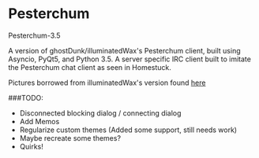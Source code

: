 # Pesterchum
Pesterchum-3.5

A version of ghostDunk/illuminatedWax's Pesterchum client, built using Asyncio, PyQt5, and Python 3.5.
A server specific IRC client built to imitate the Pesterchum chat client as seen in Homestuck.

Pictures borrowed from illuminatedWax's version found [here](https://github.com/illuminatedwax/pesterchum)



###TODO:
- Disconnected blocking dialog / connecting dialog
- Add Memos
- Regularize custom themes (Added some support, still needs work)
- Maybe recreate some themes?
- Quirks!